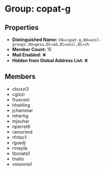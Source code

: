 # Group: copat-g

## Properties

- **Distinguished Name:** `CN=copat-g,OU=unil-groups,OU=gesu,DC=ad,DC=unil,DC=ch`
- **Member Count:** 15
- **Mail Enabled:** ❌
- **Hidden from Global Address List:** ❌

## Members

- cbuzzi3
- cgizzi
- frusconi
- hhahling
- jchammar
- mhertig
- mjouhar
- nperret6
- ramorimd
- rfritsc1
- rguedj
- rmayila
- tbonato1
- tnaito
- vmonnie1
